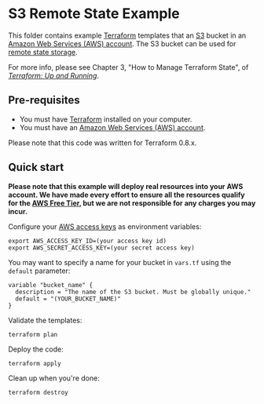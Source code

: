 # S3 Remote State Example

This folder contains example [Terraform](https://www.terraform.io/) templates that an [S3](https://aws.amazon.com/s3/)
bucket in an [Amazon Web Services (AWS) account](http://aws.amazon.com/). The S3 bucket can be used for [remote state
storage](https://www.terraform.io/docs/state/remote/).

For more info, please see Chapter 3, "How to Manage Terraform State", of 
*[Terraform: Up and Running](http://www.terraformupandrunning.com)*.

## Pre-requisites

* You must have [Terraform](https://www.terraform.io/) installed on your computer. 
* You must have an [Amazon Web Services (AWS) account](http://aws.amazon.com/).

Please note that this code was written for Terraform 0.8.x.

## Quick start

**Please note that this example will deploy real resources into your AWS account. We have made every effort to ensure 
all the resources qualify for the [AWS Free Tier](https://aws.amazon.com/free/), but we are not responsible for any
charges you may incur.** 

Configure your [AWS access 
keys](http://docs.aws.amazon.com/general/latest/gr/aws-sec-cred-types.html#access-keys-and-secret-access-keys) as 
environment variables:

```
export AWS_ACCESS_KEY_ID=(your access key id)
export AWS_SECRET_ACCESS_KEY=(your secret access key)
```

You may want to specify a name for your bucket in `vars.tf` using the `default` parameter:

```hcl
variable "bucket_name" {
  description = "The name of the S3 bucket. Must be globally unique."
  default = "(YOUR_BUCKET_NAME)"
}
```

Validate the templates:

```
terraform plan
```

Deploy the code:

```
terraform apply
```

Clean up when you're done:

```
terraform destroy
```
